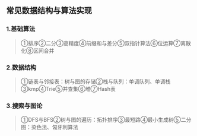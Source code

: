 ## 常见数据结构与算法实现
### 1.基础算法
> ①排序②二分③高精度④前缀和与差分⑤双指针算法⑥位运算⑦离散化⑧区间合并
### 2.数据结构
> ①链表与邻接表：树与图的存储②栈与队列：单调队列、单调栈③kmp④Trie⑤并查集⑥堆⑦Hash表
### 3.搜索与图论
> ①DFS与BFS②树与图的遍历：拓扑排序③最短路④最小生成树⑤二分图：染色法、匈牙利算法
